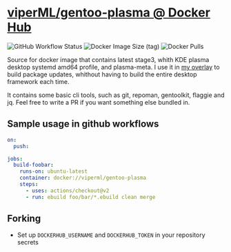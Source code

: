 # [viperML/gentoo-plasma @ Docker Hub](https://hub.docker.com/repository/docker/viperml/gentoo-plasma/general)

![GitHub Workflow Status](https://img.shields.io/github/workflow/status/viperml/gentoo-plasma/Build%20and%20push%20to%20registry)
![Docker Image Size (tag)](https://img.shields.io/docker/image-size/viperml/gentoo-plasma/latest)
![Docker Pulls](https://img.shields.io/docker/pulls/viperml/gentoo-plasma)


Source for docker image that contains latest stage3, whith KDE plasma desktop systemd amd64 profile, and plasma-meta. I use it in [my overlay](https://github.com/viperML/viperML-overlay) to build package updates, whithout having to build the entire desktop framework each time.

It contains some basic cli tools, such as git, repoman, gentoolkit, flaggie and jq. Feel free to write a PR if you want something else bundled in.

## Sample usage in github workflows

```yaml
on:
  push:

jobs:
  build-foobar:
    runs-on: ubuntu-latest
    container: docker://viperml/gentoo-plasma
    steps:
      - uses: actions/checkout@v2
      - run: ebuild foo/bar/*.ebuild clean merge
```

## Forking

- Set up `DOCKERHUB_USERNAME` and `DOCKERHUB_TOKEN` in your repository secrets

